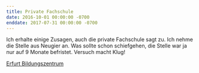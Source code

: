 ```yaml
---
title: Private Fachschule
date: 2016-10-01 00:00:00 -0700
enddate: 2017-07-31 00:00:00 -0700
---
```


Ich erhalte einige Zusagen, auch die private Fachschule sagt zu. Ich nehme die Stelle aus Neugier an. Was sollte schon schiefgehen, die Stelle war ja nur auf 9 Monate befristet. Versuch macht Klug!

[Erfurt Bildungszentrum](http://www.ebz-verbund.de/site/cms/)

